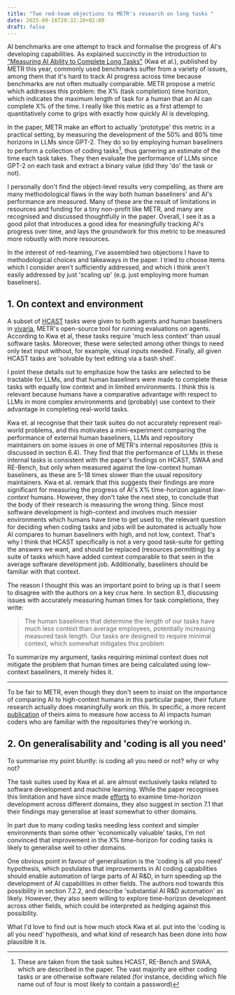 ```yaml
---
title: "Two red-team objections to METR's research on long tasks "
date: 2025-09-16T20:32:28+02:00
draft: false
---
```


AI benchmarks are one attempt to track and formalise the progress of AI's developing capabilities. As explained succinctly in the introduction to ["Measuring AI Ability to Complete Long Tasks"](https://arxiv.org/abs/2503.14499) (Kwa et al.), published by METR this year, commonly used benchmarks suffer from a variety of issues, among them that it's hard to track AI progress across time because benchmarks are not often mutually comparable. METR propose a metric which addresses this problem: the X% (task completion) time horizon, which indicates the maximum length of task for a human that an AI can complete X% of the time. I really like this metric as a first attempt to quantitatively come to grips with exactly how quickly AI is developing.

In the paper, METR make an effort to actually 'prototype' this metric in a practical setting, by measuring the development of the 50% and 80% time horizons in LLMs since GPT-2. They do so by employing human baseliners to perform a collection of coding tasks[^1], thus garnering an estimate of the time each task takes. They then evaluate the performance of LLMs since GPT-2 on each task and extract a binary value (did they 'do' the task or not).

I personally don't find the object-level results very compelling, as there are many methodological flaws in the way both human baseliners' and AI's performance are measured. Many of these are the result of limitations in resources and funding for a tiny non-profit like METR, and many are recognised and discussed thoughtfully in the paper. Overall, I see it as a good pilot that introduces a good idea for meaningfully tracking AI's progress over time, and lays the groundwork for this metric to be measured more robustly with more resources.

In the interest of red-teaming, I've assembled two objections I have to methodological choices and takeaways in the paper. I tried to choose items which I consider aren't sufficiently addressed, and which i think aren't easily addressed by just 'scaling up' (e.g. just employing more human baseliners).

## 1. On context and environment

A subset of [HCAST](https://arxiv.org/pdf/2503.17354) tasks were given to both agents and human baseliners in [vivaria](https://vivaria.metr.org/), METR's open-source tool for running evaluations on agents. According to Kwa et al, these tasks require 'much less context' than usual software tasks. Moreover, these were selected among other things to need only text input without, for example, visual inputs needed. Finally, all given HCAST tasks are 'solvable by text editing via a bash shell'.

I point these details out to emphasize how the tasks are selected to be tractable for LLMs, and that human baseliners were made to complete these tasks with equally low context and in limited environments. I think this is relevant because humans have a comparative advantage with respect to LLMs in more complex environments and (probably) use context to their advantage in completing real-world tasks.

Kwa et. al recognise that their task suites do not accurately represent real-world problems, and this motivates a mini-experiment comparing the performance of external human baseliners, LLMs 
and repository maintainers on some issues in one of METR's internal repositories (this is discussed in section 6.4). They find that the performance of LLMs in these internal tasks is consistent with the paper's findings on HCAST, SWAA and RE-Bench, but only when measured against the low-context human baseliners, as these are 5-18 times slower than the usual repository maintainers. Kwa et al. remark that this suggests their findings are more significant for measuring the progress of AI's X% time-horizon against *low-context* humans.  However, they don't take the next step, to conclude that the body of their research is measuring the wrong thing. Since most software development is high-context and involves much messier environments which humans have time to get used to, the relevant question for deciding when coding tasks and jobs will be automated is actually how AI compares to human baseliners with high, and not low, context. That's why I think that HCAST specifically is not a very good task-suite for getting the answers we want, and should be replaced (resources permitting) by a suite of tasks which have added context comparable to that seen in the average software development job. Additionally, baseliners should be familiar with that context.

The reason I thought this was an important point to bring up is that I seem to disagree with the authors on a key crux here. In section 8.1, discussing issues with accurately measuring human times for task completions, they write:

>The human baseliners that determine the length of our tasks have much less context than average employees, potentially increasing measured task length. Our tasks are designed to require minimal context, which somewhat mitigates this problem

To summarize my argument, tasks requiring minimal context does not mitigate the problem that human times are being calculated using low-context baseliners, it merely hides it.

----

To be fair to METR, even though they don't seem to insist on the importance of comparing AI to high-context humans in this particular paper, their future research actually does meaningfully work on this. In specific, a more recent [publication](https://metr.org/blog/2025-07-10-early-2025-ai-experienced-os-dev-study/) of theirs aims to measure how access to AI impacts human coders who are familiar with the repositories they're working in. 

## 2. On generalisability and 'coding is all you need'

To summarise my point bluntly: is coding all you need or not? why or why not?

The task suites used by Kwa et al. are almost exclusively tasks related to software development and machine learning. While the paper recognises this limitation and have since made [efforts](https://metr.org/blog/2025-07-14-how-does-time-horizon-vary-across-domains/) to examine time-horizon development across different domains, they also suggest in section 7.1 that their findings may generalise at least somewhat to other domains.

In part due to many coding tasks needing less context and simpler environments than some other 'economically valuable' tasks, I'm not convinced that improvement in the X% time-horizon for coding tasks is likely to generalise well to other domains. 

One obvious point in favour of generalisation is the 'coding is all you need' hypothesis, which postulates that improvements in AI coding capabilities should enable automation of large parts of AI R&D, in turn speeding up the development of AI capabilities in other fields. The authors nod towards this possibility in section 7.2.2, and describe 'substantial AI R&D automation' as likely. However, they also seem willing to explore time-horizon development across other fields, which could be interpreted as hedging against this possibility.

What I'd love to find out is how much stock Kwa et al. put into the 'coding is all you need' hypothesis, and what kind of research has been done into how plausible it is.

[^1]: These are taken from the task suites HCAST, RE-Bench and SWAA, which are described in the paper. The vast majority are either coding tasks or are otherwise software related (for instance, deciding which file name out of four is most likely to contain a password)